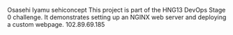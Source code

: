 Osasehi Iyamu
sehiconcept
This project is part of the HNG13 DevOps Stage 0 challenge. It demonstrates setting up an NGINX web server and deploying a custom webpage.
102.89.69.185
